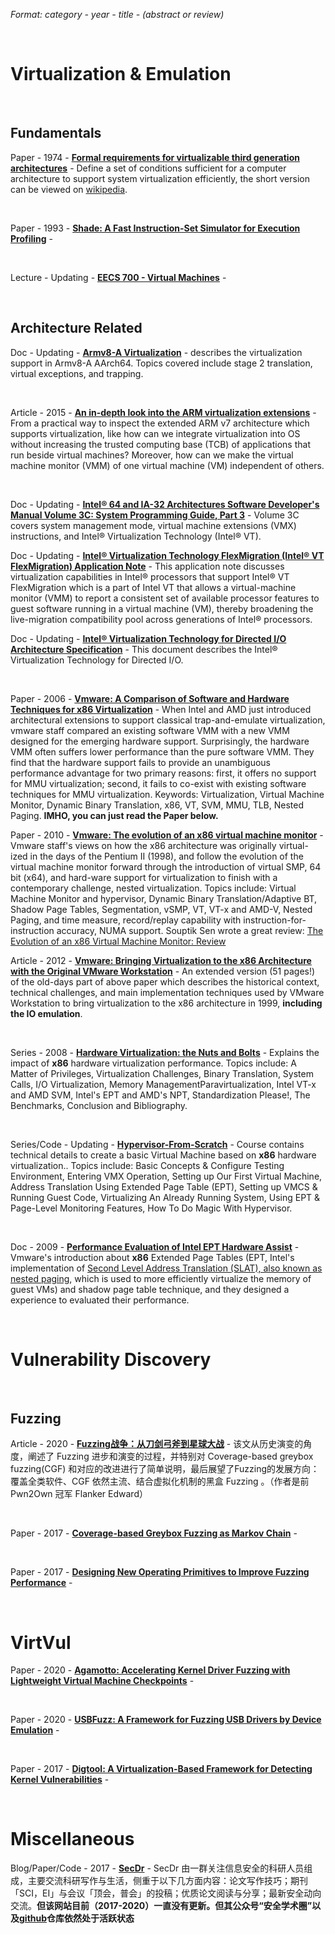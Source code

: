 *Format: category - year - title - (abstract or review)*

<br>

# Virtualization & Emulation

<br>

## Fundamentals
Paper - 1974 - **[Formal requirements for virtualizable third generation architectures](http://citeseerx.ist.psu.edu/viewdoc/download?doi=10.1.1.141.4815&rep=rep1&type=pdf)** - Define a set of conditions sufficient for a computer architecture to support system virtualization efficiently, the short version can be viewed on [wikipedia](https://en.wikipedia.org/wiki/Popek_and_Goldberg_virtualization_requirements).

<br>

Paper - 1993 - **[Shade: A Fast Instruction-Set Simulator for Execution Profiling](http://pages.cs.wisc.edu/~remzi/Classes/838/Spring2013/Papers/cmelik93shade.pdf)** - 

<br>

Lecture - Updating - **[EECS 700 - Virtual Machines](http://www.ittc.ku.edu/~kulkarni/teaching/EECS768/index.html)** - 

<br>

## Architecture Related

Doc - Updating - **[Armv8-A Virtualization](https://developer.arm.com/architectures/learn-the-architecture/armv8-a-virtualization/single-page)** - describes the virtualization support in Armv8-A AArch64. Topics covered include stage 2 translation, virtual exceptions, and trapping. 

<br>

Article - 2015 - **[An in-depth look into the ARM virtualization extensions](https://genode.org/documentation/articles/arm_virtualization)** - From a practical way to inspect the extended ARM v7 architecture which supports virtualization, like how can we integrate virtualization into OS without increasing the trusted computing base (TCB) of applications that run beside virtual machines? Moreover, how can we make the virtual machine monitor (VMM) of one virtual machine (VM) independent of others.

<br>

Doc - Updating - **[Intel® 64 and IA-32 Architectures Software Developer's Manual Volume 3C: System Programming Guide, Part 3](https://software.intel.com/content/www/us/en/develop/download/intel-64-and-ia-32-architectures-sdm-volume-3c-system-programming-guide-part-3.html)** - Volume 3C covers system management mode, virtual machine extensions (VMX) instructions, and Intel® Virtualization Technology (Intel® VT).

Doc - Updating - **[Intel® Virtualization Technology FlexMigration (Intel® VT FlexMigration) Application Note](https://software.intel.com/content/www/us/en/develop/download/intel-virtualization-technology-flexmigration-intel-vt-flexmigration-application-note.html)** - This application note discusses virtualization capabilities in Intel® processors that support Intel® VT FlexMigration which is a part of Intel VT that allows a virtual-machine monitor (VMM) to report a consistent set of available processor features to guest software running in a virtual machine (VM), thereby broadening the live-migration compatibility pool across generations of Intel® processors.

Doc - Updating - **[Intel® Virtualization Technology for Directed I/O Architecture Specification](https://software.intel.com/content/www/us/en/develop/download/intel-virtualization-technology-for-directed-io-architecture-specification.html)** - This document describes the Intel® Virtualization Technology for Directed I/O.

<br>

Paper - 2006 - **[Vmware: A Comparison of Software and Hardware Techniques for x86 Virtualization](https://www.vmware.com/pdf/asplos235_adams.pdf)** - When Intel and AMD just introduced architectural extensions to support classical trap-and-emulate virtualization, vmware staff compared an existing software VMM with a new VMM designed for the emerging hardware support. Surprisingly, the hardware VMM often suffers lower performance than the pure software VMM. They find that the hardware support fails to provide an unambiguous performance advantage for two primary reasons: first, it offers no support for MMU virtualization; second, it fails to co-exist with existing software techniques for MMU virtualization. Keywords: Virtualization, Virtual Machine Monitor, Dynamic Binary Translation, x86, VT, SVM, MMU, TLB, Nested Paging. **IMHO, you can just read the Paper below.**

Paper - 2010 - **[Vmware: The evolution of an x86 virtual machine monitor](http://course.ece.cmu.edu/~ece845/docs/vmware-evolution.pdf)** - Vmware staff's views on how the x86 architecture was originally virtual- ized in the days of the Pentium II (1998), and follow the evolution of the virtual machine monitor forward through the introduction of virtual SMP, 64 bit (x64), and hard-ware support for virtualization to finish with a contemporary challenge, nested virtualization. Topics include: Virtual Machine Monitor and hypervisor, Dynamic Binary Translation/Adaptive BT, Shadow Page Tables, Segmentation, vSMP, VT, VT-x and AMD-V, Nested Paging, and time measure, record/replay capability with instruction-for-instruction accuracy, NUMA support. Souptik Sen wrote a great review:  [The Evolution of an x86 Virtual Machine Monitor: Review](https://souptikji.github.io/blog/2018/04/VM)

Article - 2012 - **[Vmware: Bringing Virtualization to the x86 Architecture with the Original VMware Workstation](http://citeseerx.ist.psu.edu/viewdoc/download?doi=10.1.1.423.4009&rep=rep1&type=pdf)** - An extended version (51 pages!) of the old-days part of above paper which describes the historical context, technical challenges, and main implementation techniques used by VMware Workstation to bring virtualization to the x86 architecture in 1999, **including the IO emulation**.

<br>

Series - 2008 - **[Hardware Virtualization: the Nuts and Bolts](https://www.anandtech.com/show/2480/10)** - Explains the impact of **x86** hardware virtualization performance. Topics include: A Matter of Privileges, Virtualization Challenges, Binary Translation, System Calls, I/O Virtualization, Memory ManagementParavirtualization, Intel VT-x and AMD SVM, Intel's EPT and AMD's NPT, Standardization Please!, The Benchmarks, Conclusion and Bibliography.

<br>

Series/Code - Updating - **[Hypervisor-From-Scratch](https://github.com/SinaKarvandi/Hypervisor-From-Scratch)** - Course contains technical details to create a basic Virtual Machine based on **x86** hardware virtualization.. Topics include: Basic Concepts & Configure Testing Environment, Entering VMX Operation, Setting up Our First Virtual Machine, Address Translation Using Extended Page Table (EPT), Setting up VMCS & Running Guest Code, Virtualizing An Already Running System, Using EPT & Page-Level Monitoring Features, How To Do Magic With Hypervisor.

<br>

Doc - 2009 - **[Performance Evaluation of Intel EPT Hardware Assist](https://www.vmware.com/pdf/Perf_ESX_Intel-EPT-eval.pdf)** - Vmware's introduction about **x86** Extended Page Tables (EPT, Intel's implementation of [Second Level Address Translation (SLAT), also known as nested paging](http://en.wikipedia.org/wiki/Second_Level_Address_Translation), which is used to more efficiently virtualize the memory of guest VMs) and shadow page table technique, and they designed a experience to evaluated their performance.

<br>

# Vulnerability Discovery

<br>

## Fuzzing

Article - 2020 - **[Fuzzing战争：从刀剑弓斧到星球大战](https://www.secrss.com/articles/19781)** - 该文从历史演变的角度，阐述了 Fuzzing 进步和演变的过程，并特别对 Coverage-based greybox fuzzing(CGF) 和对应的改进进行了简单说明，最后展望了Fuzzing的发展方向：覆盖全类软件、CGF 依然主流、结合虚拟化机制的黑盒 Fuzzing 。（作者是前 Pwn2Own 冠军 Flanker Edward）

<br>

Paper - 2017 - **[Coverage-based Greybox Fuzzing as Markov Chain](https://mboehme.github.io/paper/TSE18.pdf)** - 

<br>

Paper - 2017 - **[Designing New Operating Primitives to Improve Fuzzing Performance](https://iisp.gatech.edu/sites/default/files/images/designing_new_operating_primitives_to_improve_fuzzing_performance_vt.pdf)** - 

<br>

# VirtVul

Paper - 2020 - **[Agamotto: Accelerating Kernel Driver Fuzzing with Lightweight Virtual Machine Checkpoints](https://www.usenix.org/system/files/sec20-song.pdf)** - 

<br>

Paper - 2020 - **[USBFuzz: A Framework for Fuzzing USB Drivers by Device Emulation](https://www.usenix.org/system/files/sec20-peng_0.pdf)** - 

<br>

Paper - 2017 - **[Digtool: A Virtualization-Based Framework for Detecting Kernel Vulnerabilities](https://www.usenix.org/system/files/conference/usenixsecurity17/sec17-pan.pdf)** - 

<br>

# Miscellaneous

Blog/Paper/Code - 2017 - **[SecDr](http://secdr.github.io/)** - SecDr 由一群关注信息安全的科研人员组成，主要交流科研写作与生活，侧重于以下几方面内容：论文写作技巧；期刊「SCI，EI」与会议「顶会，普会」的投稿；优质论文阅读与分享；最新安全动向交流。**但该网站目前（2017-2020）一直没有更新。但其公众号“安全学术圈”以及[github](https://github.com/secdr)仓库依然处于活跃状态**

<br>

